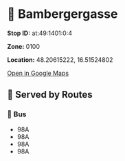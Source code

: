 # 🚉 Bambergergasse


**Stop ID:** at:49:1401:0:4

**Zone:** 0100

**Location:** 48.20615222, 16.51524802

[Open in Google Maps](https://www.google.com/maps?q=48.20615222,16.51524802)

## 🚆 Served by Routes

### 🚌 Bus
- 98A
- 98A
- 98A
- 98A